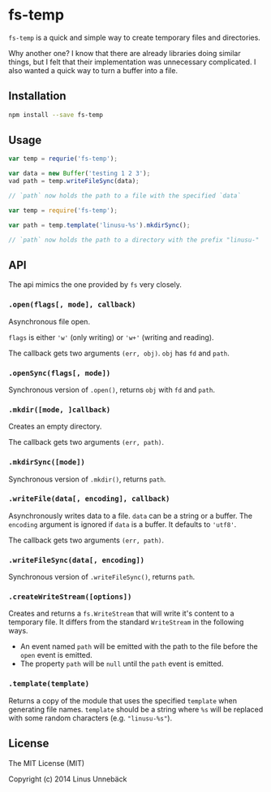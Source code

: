 
# fs-temp

`fs-temp` is a quick and simple way to create temporary files and directories.

Why another one? I know that there are already libraries doing similar things,
but I felt that their implementation was unnecessary complicated. I also wanted
a quick way to turn a buffer into a file.

## Installation

```sh
npm install --save fs-temp
```

## Usage

```js
var temp = requrie('fs-temp');

var data = new Buffer('testing 1 2 3');
vad path = temp.writeFileSync(data);

// `path` now holds the path to a file with the specified `data`
```

```js
var temp = require('fs-temp');

var path = temp.template('linusu-%s').mkdirSync();

// `path` now holds the path to a directory with the prefix "linusu-"
```

## API

The api mimics the one provided by `fs` very closely.

### `.open(flags[, mode], callback)`

Asynchronous file open.

`flags` is either `'w'` (only writing) or `'w+'` (writing and reading).

The callback gets two arguments `(err, obj)`. `obj` has `fd` and `path`.

### `.openSync(flags[, mode])`

Synchronous version of `.open()`, returns `obj` with `fd` and `path`.

### `.mkdir([mode, ]callback)`

Creates an empty directory.

The callback gets two arguments `(err, path)`.

### `.mkdirSync([mode])`

Synchronous version of `.mkdir()`, returns `path`.

### `.writeFile(data[, encoding], callback)`

Asynchronously writes data to a file. `data` can be a string or a buffer. The
`encoding` argument is ignored if `data` is a buffer. It defaults to `'utf8'`.

The callback gets two arguments `(err, path)`.

### `.writeFileSync(data[, encoding])`

Synchronous version of `.writeFileSync()`, returns `path`.

### `.createWriteStream([options])`

Creates and returns a `fs.WriteStream` that will write it's content to a
temporary file. It differs from the standard `WriteStream` in the following
ways.

 - An event named `path` will be emitted with the path to the file before the
   `open` event is emitted.
 - The property `path` will be `null` until the `path` event is emitted.

### `.template(template)`

Returns a copy of the module that uses the specified `template` when generating
file names. `template` should be a string where `%s` will be replaced with some
random characters (e.g. `"linusu-%s"`).

## License

The MIT License (MIT)

Copyright (c) 2014 Linus Unnebäck
